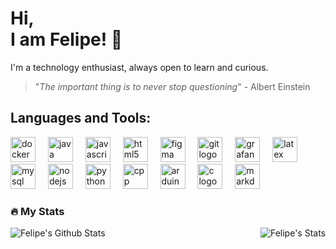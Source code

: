 # Hi, <br> I am Felipe! :wave:

I'm a technology enthusiast, always open to learn and curious.

> "*The important thing is to never stop questioning*" - Albert Einstein



## Languages and Tools:

<div align="left">
  <img src="https://cdn.jsdelivr.net/gh/devicons/devicon/icons/docker/docker-plain-wordmark.svg" height="40" alt="docker logo"  />
  <img width="12" />
  <img src="https://cdn.jsdelivr.net/gh/devicons/devicon/icons/java/java-original.svg" height="40" alt="java logo"  />
  <img width="12" />
  <img src="https://cdn.jsdelivr.net/gh/devicons/devicon/icons/javascript/javascript-original.svg" height="40" alt="javascript logo"  />
  <img width="12" />
  <img src="https://cdn.jsdelivr.net/gh/devicons/devicon/icons/html5/html5-original.svg" height="40" alt="html5 logo"  />
  <img width="12" />
  <img src="https://cdn.simpleicons.org/figma/F24E1E" height="40" alt="figma logo"  />
  <img width="12" />
  <img src="https://cdn.simpleicons.org/git/F05032" height="40" alt="git logo"  />
  <img width="12" />
  <img src="https://cdn.simpleicons.org/grafana/F46800" height="40" alt="grafana logo"  />
  <img width="12" />
  <img src="https://cdn.simpleicons.org/latex/008080" height="40" alt="latex logo"  />
  <img width="12" />
  <img src="https://cdn.simpleicons.org/mysql/4479A1" height="40" alt="mysql logo"  />
  <img width="12" />
  <img src="https://cdn.simpleicons.org/nodedotjs/339933" height="40" alt="nodejs logo"  />
  <img width="12" />
  <img src="https://cdn.simpleicons.org/python/3776AB" height="40" alt="python logo"  />
  <img width="12" />
  <img src="https://cdn.simpleicons.org/cplusplus/3776AB" height="40" alt="cpp logo"  />
  <img width="12" />
  <img src="https://cdn.simpleicons.org/arduino/3776AB" height="40" alt="arduino logo"  />
  <img width="12" />
  <img src="https://cdn.simpleicons.org/c/3776AB" height="40" alt="c logo"  />
  <img width="12" />
  <img src="https://cdn.simpleicons.org/markdown/3776AB" height="40" alt="markdown logo"  />
</div>


### 🔥 My Stats

<img align="left" alt="Felipe's Github Stats" src="https://github-readme-stats.vercel.app/api?username=FFCfelps1&theme=vue&show_icons=true&hide_border=true" />
<img align="right" alt="Felipe's Stats" src="https://github-readme-stats.vercel.app/api/top-langs/?username=FFCfelps1&layout=compact&theme=vue&show_icons=true&hide_border=true" />
